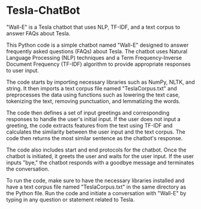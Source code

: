 # Tesla-ChatBot
"Wall-E" is a Tesla chatbot that uses NLP, TF-IDF, and a text corpus to answer FAQs about Tesla.

This Python code is a simple chatbot named "Wall-E" designed to answer frequently asked questions (FAQs) about Tesla. The chatbot uses Natural Language Processing (NLP) techniques and a Term Frequency-Inverse Document Frequency (TF-IDF) algorithm to provide appropriate responses to user input.

The code starts by importing necessary libraries such as NumPy, NLTK, and string. It then imports a text corpus file named "TeslaCorpus.txt" and preprocesses the data using functions such as lowering the text case, tokenizing the text, removing punctuation, and lemmatizing the words.

The code then defines a set of input greetings and corresponding responses to handle the user's initial input. If the user does not input a greeting, the code extracts features from the text using TF-IDF and calculates the similarity between the user input and the text corpus. The code then returns the most similar sentence as the chatbot's response.

The code also includes start and end protocols for the chatbot. Once the chatbot is initiated, it greets the user and waits for the user input. If the user inputs "bye," the chatbot responds with a goodbye message and terminates the conversation.

To run the code, make sure to have the necessary libraries installed and have a text corpus file named "TeslaCorpus.txt" in the same directory as the Python file. Run the code and initiate a conversation with "Wall-E" by typing in any question or statement related to Tesla.
